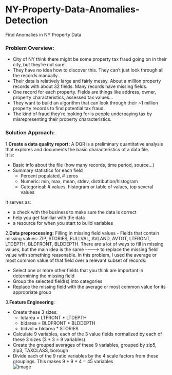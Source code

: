 # NY-Property-Data-Anomalies-Detection
Find Anomalies in NY Property Data

### Problem Overview:
- City of NY think there might be some property tax fraud going on in their city, but they’re not sure.
- They have no idea how to discover this. They can’t just look through all the records manually.
- Their data is relatively large and fairly messy. About a million property records with about 32 fields. Many records have missing fields.
- One record for each property. Fields are things like address, owner, property characteristics, assessed tax values…
- They want to build an algorithm that can look through their ~1 million property records to find potential tax fraud.
- The kind of fraud they’re looking for is people underpaying tax by misrepresenting their property characteristics.

### Solution Approach:
1.**Create a data quality report:** A DQR is a preliminary quantitative analysis that explores and documents the basic characteristics of a data file.  
It is:
- Basic info about the file (how many records, time period, source…)
- Summary statistics for each field
  - Percent populated, # zeros
  - Numeric: min, max, mean, stdev, distribution/histogram
  - Categorical: # values, histogram or table of values, top several values

It serves as:
- a check with the business to make sure the data is correct
- help you get familiar with the data
- a resource for when you start to build variables

2.**Data preprocessing:**
Filling in missing field values - Fields that contain missing values: ZIP, STORIES, FULLVAL, AVLAND, AVTOT, LTFRONT, LTDEPTH, BLDFRONT, BLDDEPTH. There are a lot of ways to fill in missing values, but the main idea is the same ----> to replace the missing field value with something reasonable. In this problem, I used the average or most common value of that field over a relevant subset of records:
  - Select one or more other fields that you think are important in determining the missing field
  - Group the selected field(s) into categories
  - Replace the missing field with the average or most common value for its appropriate group

3.**Feature Engineering**:
- Create these 3 sizes:
  - lotarea = LTFRONT * LTDEPTH
  - bldarea = BLDFRONT * BLDDEPTH
  - bldvol = bldarea * STORIES
- Calculate 9 variables, each of the 3 value fields normalized by each of these 3 sizes (3 * 3 = 9 variables)
- Create the grouped averages of these 9 variables, grouped by zip5, zip3, TAXCLASS, borough
- Divide each of the 9 ratio variables by the 4 scale factors from these groupings. This makes 9 + 9 * 4 = 45 variables  
![image](https://user-images.githubusercontent.com/72418274/117077600-47659b80-aced-11eb-84a4-86b8c0403dff.png)

